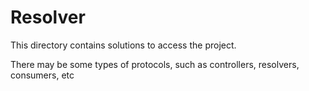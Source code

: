 # Resolver

This directory contains solutions to access the project.

There may be some types of protocols, such as controllers, resolvers, consumers, etc
